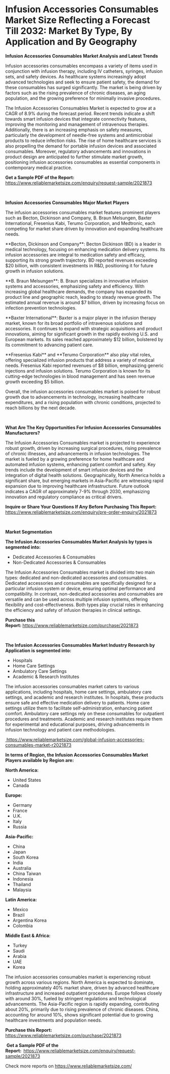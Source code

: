 <p><h1>Infusion Accessories Consumables Market Size Reflecting a Forecast Till 2032: Market By Type, By Application and By Geography</h1></p><p><strong>Infusion Accessories Consumables Market Analysis and Latest Trends</strong></p>
<p><p>Infusion accessories consumables encompass a variety of items used in conjunction with infusion therapy, including IV catheters, syringes, infusion sets, and safety devices. As healthcare systems increasingly adopt advanced technologies and seek to ensure patient safety, the demand for these consumables has surged significantly. The market is being driven by factors such as the rising prevalence of chronic diseases, an aging population, and the growing preference for minimally invasive procedures.</p><p>The Infusion Accessories Consumables Market is expected to grow at a CAGR of 8.9% during the forecast period. Recent trends indicate a shift towards smart infusion devices that integrate connectivity features, improving the monitoring and management of intravenous therapies. Additionally, there is an increasing emphasis on safety measures, particularly the development of needle-free systems and antimicrobial products to reduce infection risks. The rise of home healthcare services is also propelling the demand for portable infusion devices and associated consumables. Moreover, regulatory advancements and innovations in product design are anticipated to further stimulate market growth, positioning infusion accessories consumables as essential components in contemporary medical practice.</p></p>
<p><strong>Get a Sample PDF of the Report:&nbsp;</strong> <a href="https://www.reliablemarketsize.com/enquiry/request-sample/2021873?utm_campaign=3192&utm_medium=2&utm_source=Github&utm_content=ia&utm_term=29032025&utm_id=infusion-accessories-consumables">https://www.reliablemarketsize.com/enquiry/request-sample/2021873</a></p>
<p>&nbsp;</p>
<p><strong>Infusion Accessories Consumables Major Market Players</strong></p>
<p><p>The infusion accessories consumables market features prominent players such as Becton, Dickinson and Company, B. Braun Melsungen, Baxter International, Fresenius Kabi, Terumo Corporation, and Medtronic, each competing for market share driven by innovation and expanding healthcare needs.</p><p>**Becton, Dickinson and Company**: Becton Dickinson (BD) is a leader in medical technology, focusing on enhancing medication delivery systems. Its infusion accessories are integral to medication safety and efficacy, supporting its strong growth trajectory. BD reported revenues exceeding $20 billion, with consistent investments in R&D, positioning it for future growth in infusion solutions.</p><p>**B. Braun Melsungen**: B. Braun specializes in innovative infusion systems and accessories, emphasizing safety and efficiency. With increasing global healthcare demands, the company has expanded its product line and geographic reach, leading to steady revenue growth. The estimated annual revenue is around $7 billion, driven by increasing focus on infection prevention technologies.</p><p>**Baxter International**: Baxter is a major player in the infusion therapy market, known for its broad portfolio of intravenous solutions and accessories. It continues to expand with strategic acquisitions and product innovations, aiming for significant growth in the rapidly evolving U.S. and European markets. Its sales reached approximately $12 billion, bolstered by its commitment to advancing patient care.</p><p>**Fresenius Kabi** and **Terumo Corporation** also play vital roles, offering specialized infusion products that address a variety of medical needs. Fresenius Kabi reported revenues of $8 billion, emphasizing generic injections and infusion solutions. Terumo Corporation is known for its cutting-edge technologies in blood management and has seen revenue growth exceeding $5 billion.</p><p>Overall, the infusion accessories consumables market is poised for robust growth due to advancements in technology, increasing healthcare expenditures, and a rising population with chronic conditions, projected to reach billions by the next decade.</p></p>
<p>&nbsp;</p>
<p><strong>What Are The Key Opportunities For Infusion Accessories Consumables Manufacturers?</strong></p>
<p><p>The Infusion Accessories Consumables market is projected to experience robust growth, driven by increasing surgical procedures, rising prevalence of chronic illnesses, and advancements in infusion technologies. The market is fueled by a growing preference for home healthcare and automated infusion systems, enhancing patient comfort and safety. Key trends include the development of smart infusion devices and the integration of digital health solutions. Geographically, North America holds a significant share, but emerging markets in Asia-Pacific are witnessing rapid expansion due to improving healthcare infrastructure. Future outlook indicates a CAGR of approximately 7-9% through 2030, emphasizing innovation and regulatory compliance as critical drivers.</p></p>
<p><strong>Inquire or Share Your Questions If Any Before Purchasing This Report:</strong> <a href="https://www.reliablemarketsize.com/enquiry/pre-order-enquiry/2021873?utm_campaign=3192&utm_medium=2&utm_source=Github&utm_content=ia&utm_term=29032025&utm_id=infusion-accessories-consumables">https://www.reliablemarketsize.com/enquiry/pre-order-enquiry/2021873</a></p>
<p>&nbsp;</p>
<p><strong>Market Segmentation</strong></p>
<p><strong>The Infusion Accessories Consumables Market Analysis by types is segmented into:</strong></p>
<p><ul><li>Dedicated Accessories & Consumables</li><li>Non-Dedicated Accessories & Consumables</li></ul></p>
<p><p>The Infusion Accessories Consumables market is divided into two main types: dedicated and non-dedicated accessories and consumables. Dedicated accessories and consumables are specifically designed for a particular infusion system or device, ensuring optimal performance and compatibility. In contrast, non-dedicated accessories and consumables are versatile and can be used across multiple infusion systems, offering flexibility and cost-effectiveness. Both types play crucial roles in enhancing the efficiency and safety of infusion therapies in clinical settings.</p></p>
<p><strong>Purchase this Report:&nbsp;</strong><a href="https://www.reliablemarketsize.com/purchase/2021873?utm_campaign=3192&utm_medium=2&utm_source=Github&utm_content=ia&utm_term=29032025&utm_id=infusion-accessories-consumables">https://www.reliablemarketsize.com/purchase/2021873</a></p>
<p>&nbsp;</p>
<p><strong>The Infusion Accessories Consumables Market Industry Research by Application is segmented into:</strong></p>
<p><ul><li>Hospitals</li><li>Home Care Settings</li><li>Ambulatory Care Settings</li><li>Academic & Research Institutes</li></ul></p>
<p><p>The infusion accessories consumables market caters to various applications, including hospitals, home care settings, ambulatory care settings, and academic and research institutes. In hospitals, these products ensure safe and effective medication delivery to patients. Home care settings utilize them to facilitate self-administration, enhancing patient comfort. Ambulatory care settings rely on these consumables for outpatient procedures and treatments. Academic and research institutes require them for experimental and educational purposes, driving advancements in infusion technology and patient care methodologies.</p></p>
<p><a href="https://www.reliablemarketsize.com/global-infusion-accessories-consumables-market-r2021873?utm_campaign=3192&utm_medium=2&utm_source=Github&utm_content=ia&utm_term=29032025&utm_id=infusion-accessories-consumables">&nbsp;https://www.reliablemarketsize.com/global-infusion-accessories-consumables-market-r2021873</a></p>
<p><strong>In terms of Region, the Infusion Accessories Consumables Market Players available by Region are:</strong></p>
<p>
    <p> <strong> North America: </strong>
        <ul>
            <li>United States</li>
            <li>Canada</li>
        </ul>
        </p> 
    <p> <strong> Europe: </strong>
        <ul>
            <li>Germany</li>
            <li>France</li>
            <li>U.K.</li>
            <li>Italy</li>
            <li>Russia</li>
        </ul>
        </p> 
    <p> <strong> Asia-Pacific: </strong>
        <ul>
            <li>China</li>
            <li>Japan</li>
            <li>South Korea</li>
            <li>India</li>
            <li>Australia</li>
            <li>China Taiwan</li>
            <li>Indonesia</li>
            <li>Thailand</li>
            <li>Malaysia</li>
        </ul>
        </p> 
    <p> <strong> Latin America: </strong>
        <ul>
            <li>Mexico</li>
            <li>Brazil</li>
            <li>Argentina Korea</li>
            <li>Colombia</li>
        </ul>
        </p> 
    <p> <strong> Middle East & Africa: </strong>
        <ul>
            <li>Turkey</li>
            <li>Saudi</li>
            <li>Arabia</li>
            <li>UAE</li>
            <li>Korea</li>
        </ul>
    </p>
    </p>
<p><p>The infusion accessories consumables market is experiencing robust growth across various regions. North America is expected to dominate, holding approximately 40% market share, driven by advanced healthcare infrastructure and increased outpatient procedures. Europe follows closely with around 30%, fueled by stringent regulations and technological advancements. The Asia-Pacific region is rapidly expanding, contributing about 20%, primarily due to rising prevalence of chronic diseases. China, accounting for around 10%, shows significant potential due to growing healthcare investments and population needs.</p></p>
<p><strong>Purchase this Report: </strong><a href="https://www.reliablemarketsize.com/purchase/2021873?utm_campaign=3192&utm_medium=2&utm_source=Github&utm_content=ia&utm_term=29032025&utm_id=infusion-accessories-consumables">https://www.reliablemarketsize.com/purchase/2021873</a></p>
<p>&nbsp;<strong>Get a Sample PDF of the Report:&nbsp;&nbsp;</strong><a href="https://www.reliablemarketsize.com/enquiry/request-sample/2021873?utm_campaign=3192&utm_medium=2&utm_source=Github&utm_content=ia&utm_term=29032025&utm_id=infusion-accessories-consumables">https://www.reliablemarketsize.com/enquiry/request-sample/2021873</a></p>
<p><strong></strong></p>
<p>Check more reports on <a href="https://www.reliablemarketsize.com/?utm_campaign=3192&utm_medium=2&utm_source=Github&utm_content=ia&utm_term=29032025&utm_id=infusion-accessories-consumables">https://www.reliablemarketsize.com/</a></p>
